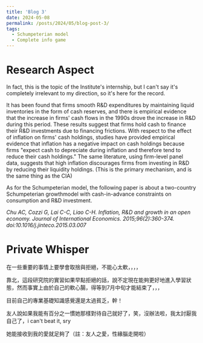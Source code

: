 ```yaml
---
title: 'Blog 3'
date: 2024-05-08
permalink: /posts/2024/05/blog-post-3/
tags:
  - Schumpeterian model
  - Complete info game
---
```



Research Aspect
======
In fact, this is the topic of the Institute's internship, but I can't say it's completely irrelevant to my direction, so it's here for the record.

It has been found that firms smooth R&D expenditures by maintaining liquid inventories in the form of cash reserves, and there is empirical evidence that the increase in firms' cash flows in the 1990s drove the increase in R&D during this period. These results suggest that firms hold cash to finance their R&D investments due to financing frictions. With respect to the effect of inflation on firms' cash holdings, studies have provided empirical evidence that inflation has a negative impact on cash holdings because firms "expect cash to depreciate during inflation and therefore tend to reduce their cash holdings." The same literature, using firm-level panel data, suggests that high inflation discourages firms from investing in R&D by reducing their liquidity holdings. (This is the primary mechanism, and is the same thing as the CIA)

As for the Schumpeterian model, the following paper is about a two-country Schumpeterian growthmodel with cash-in-advance constraints on consumption and R&D investment.

<em>Chu AC, Cozzi G, Lai C-C, Liao C-H. Inflation, R&D and growth in an open economy. Journal of International Economics. 2015;96(2):360-374. doi:10.1016/j.jinteco.2015.03.007</em>

Private Whisper
======
在一些重要的事情上要學會取捨與拒絕，不能心太軟，，，，

靠北，這段研究院的實習如果早點拒絕的話，說不定現在能夠更好地進入學習狀態，然而事實上由於自己的軟心腸，得等到7月中旬才能結束了，，，

目前自己的專業基礎知識感覺還是太過貧乏，幹！

友人說如果我能有百分之一慣她那樣對待自己就好了，笑，沒辦法啦，我太討厭我自己了，i can't beat it, sry

她能接收到我的愛就足夠了（註：友人之愛，性緣腦走開啦）


